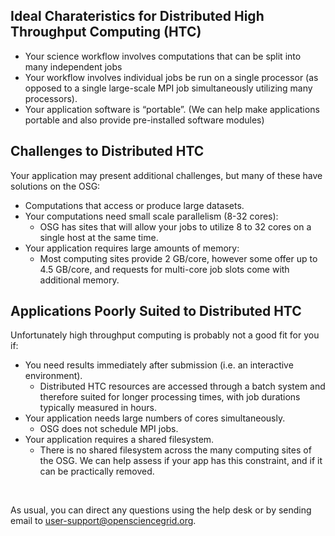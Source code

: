 [title]: - "Is High Throughput Computing for you?"


## Ideal Charateristics for Distributed High Throughput Computing (HTC)

-   Your science workflow involves computations that can be split into many
    independent jobs
-   Your workflow involves individual jobs be run on a single processor (as opposed to a single
    large-scale MPI job simultaneously utilizing many processors).
-   Your application software is “portable”. (We can help make applications portable and also provide pre-installed software modules)



## Challenges to Distributed HTC

Your application may present additional challenges, but many of these have solutions on the OSG:

-   Computations that access or produce large datasets. 
-   Your computations need small scale parallelism (8-32 cores):
    -   OSG has sites that will allow your jobs to utilize 8 to 32 cores on a single 
        host at the same time. 
-   Your application requires large amounts of memory:
    -   Most computing sites provide 2 GB/core, however some offer up to 4.5 GB/core, and requests for multi-core job slots come with additional memory.
    

## Applications Poorly Suited to Distributed HTC

Unfortunately high throughput computing is probably not a good fit for you if:

-   You need results immediately after submission (i.e. an interactive environment).
    -   Distributed HTC resources are accessed through a batch system and therefore suited for longer processing times, with job durations typically measured in hours. 
-   Your application needs large numbers of cores simultaneously.
    -   OSG does not schedule MPI jobs. 
-   Your application requires a shared filesystem. 
    - There is no shared filesystem across the many computing sites of the OSG. We can help assess if your app has this constraint, and if it can be practically removed.

&nbsp;

As usual, you can direct any questions using the help desk or by sending email 
to [user-support@opensciencegrid.org](mailto:support@opensciencegrid.org).
